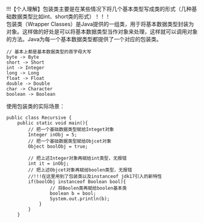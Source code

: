 !!!【个人理解】包装类主要是在某些情况下将几个基本类型写成类的形式（几种基础数据类型比如int、short类的形式）！！！</br>
包装类（Wrapper Classes）是Java提供的一组类，用于将基本数据类型封装为对象。这样做的好处是可以将基本数据类型当作对象来处理，这样就可以调用对象的方法。Java为每一个基本数据类型都提供了一个对应的包装类。</br>

```
// 基本上都是基本数据类型的首字母大写
byte -> Byte
short -> Short
int -> Integer
long -> Long
float -> Float
double -> Double
char -> Character
boolean -> Boolean
```

使用包装类的实际场景：</br>

```
public class Recursive {
    public static void main(){
        // 把一个基础数据类型赋给Integet对象
        Integer inObj = 5;
        // 把一个基础数据类型赋给Objcet对象
        Object boolObj = true;

        // 把上述Integer对象再赋给int类型，无报错
        int it = inObj;
        // 把上述Objcet对象再赋给boolen类型，无报错
        //!!!在这里用到了包装类以及instanceof jdk17引入的新特性
        if(boolObj instanceof Boolean bool){
                // 将Boolen类再赋给boolen基本类
                boolean b = bool;
                System.out.println(b);
            }
        }
    }

```
